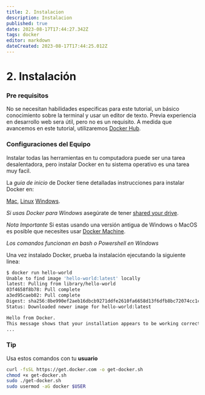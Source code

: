 ```yaml
---
title: 2. Instalacion
description: Instalacion
published: true
date: 2023-08-17T17:44:27.342Z
tags: docker
editor: markdown
dateCreated: 2023-08-17T17:44:25.012Z
---
```


# 2. Instalación

	
### Pre requisitos
No se necesitan habilidades especificas para este tutorial, un básico conocimiento sobre la terminal y usar un editor de texto. Previa experiencia en desarrollo web sera útil, pero no es un requisito. A medida que avancemos en este tutorial, utilizaremos [Docker Hub](https://hub.docker.com/).

### Configuraciones del Equipo

Instalar todas las herramientas en tu computadora puede ser una tarea desalentadora, pero instalar Docker en tu sistema operativo es una tarea muy facil.

La *guia de inicio* de Docker tiene detalladas instrucciones para instalar Docker en: 

[Mac](https://docs.docker.com/docker-for-mac/), 
[Linux](https://docs.docker.com/engine/installation/linux/) 
[Windows](https://docs.docker.com/docker-for-windows/).

*Si usas Docker para Windows* asegúrate de tener [shared your drive](https://docs.docker.com/docker-for-windows/#shared-drives).

*Nota Importante* Si estas usando una versión antigua de Windows o MacOS es posible que necesites usar [Docker Machine](https://docs.docker.com/machine/overview/).

*Los comandos funcionan en  bash o Powershell en Windows*

Una vez instalado Docker, prueba la instalación ejecutando la siguiente linea:
```bash
$ docker run hello-world
Unable to find image 'hello-world:latest' locally
latest: Pulling from library/hello-world
03f4658f8b78: Pull complete
a3ed95caeb02: Pull complete
Digest: sha256:8be990ef2aeb16dbcb9271ddfe2610fa6658d13f6dfb8bc72074cc1ca36966a7
Status: Downloaded newer image for hello-world:latest

Hello from Docker.
This message shows that your installation appears to be working correctly.
...
```
### Tip

Usa estos comandos con tu **usuario**
```bash
curl -fsSL https://get.docker.com -o get-docker.sh
chmod +x get-docker.sh
sudo ./get-docker.sh
sudo usermod -aG docker $USER
```



